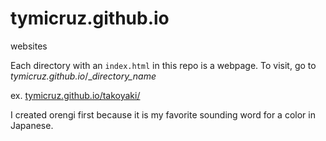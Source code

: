 # tymicruz.github.io
websites

Each directory with an `index.html` in this repo is a webpage. To visit, go to *tymicruz.github.io*/__directory_name_

ex. [tymicruz.github.io/takoyaki/](tymicruz.github.io/takoyaki/)

I created orengi first because it is my favorite sounding word for a color in Japanese. 
